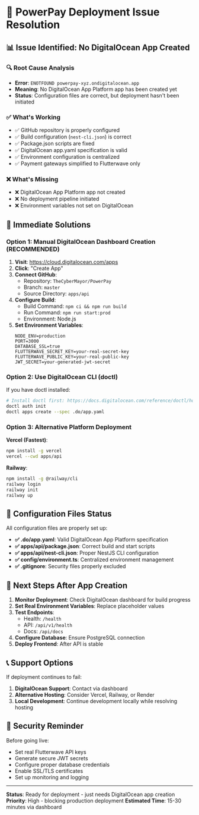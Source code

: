 # 🚨 PowerPay Deployment Issue Resolution

## 📊 **Issue Identified**: No DigitalOcean App Created

### 🔍 **Root Cause Analysis**
- **Error**: `ENOTFOUND powerpay-xyz.ondigitalocean.app` 
- **Meaning**: No DigitalOcean App Platform app has been created yet
- **Status**: Configuration files are correct, but deployment hasn't been initiated

### ✅ **What's Working**
- ✅ GitHub repository is properly configured
- ✅ Build configuration (`nest-cli.json`) is correct
- ✅ Package.json scripts are fixed
- ✅ DigitalOcean app.yaml specification is valid
- ✅ Environment configuration is centralized
- ✅ Payment gateways simplified to Flutterwave only

### ❌ **What's Missing**
- ❌ DigitalOcean App Platform app not created
- ❌ No deployment pipeline initiated
- ❌ Environment variables not set on DigitalOcean

## 🎯 **Immediate Solutions**

### **Option 1: Manual DigitalOcean Dashboard Creation (RECOMMENDED)**

1. **Visit**: https://cloud.digitalocean.com/apps
2. **Click**: "Create App"
3. **Connect GitHub**:
   - Repository: `TheCyberMayor/PowerPay`
   - Branch: `master` 
   - Source Directory: `apps/api`
4. **Configure Build**:
   - Build Command: `npm ci && npm run build`
   - Run Command: `npm run start:prod`
   - Environment: Node.js
5. **Set Environment Variables**:
   ```
   NODE_ENV=production
   PORT=3000
   DATABASE_SSL=true
   FLUTTERWAVE_SECRET_KEY=your-real-secret-key
   FLUTTERWAVE_PUBLIC_KEY=your-real-public-key
   JWT_SECRET=your-generated-jwt-secret
   ```

### **Option 2: Use DigitalOcean CLI (doctl)**

If you have doctl installed:
```bash
# Install doctl first: https://docs.digitalocean.com/reference/doctl/how-to/install/
doctl auth init
doctl apps create --spec .do/app.yaml
```

### **Option 3: Alternative Platform Deployment**

**Vercel (Fastest)**:
```bash
npm install -g vercel
vercel --cwd apps/api
```

**Railway**:
```bash
npm install -g @railway/cli
railway login
railway init
railway up
```

## 🔧 **Configuration Files Status**

All configuration files are properly set up:

- **✅ .do/app.yaml**: Valid DigitalOcean App Platform specification
- **✅ apps/api/package.json**: Correct build and start scripts
- **✅ apps/api/nest-cli.json**: Proper NestJS CLI configuration
- **✅ config/environment.ts**: Centralized environment management
- **✅ .gitignore**: Security files properly excluded

## 🚀 **Next Steps After App Creation**

1. **Monitor Deployment**: Check DigitalOcean dashboard for build progress
2. **Set Real Environment Variables**: Replace placeholder values
3. **Test Endpoints**:
   - Health: `/health`
   - API: `/api/v1/health`
   - Docs: `/api/docs`
4. **Configure Database**: Ensure PostgreSQL connection
5. **Deploy Frontend**: After API is stable

## 📞 **Support Options**

If deployment continues to fail:
1. **DigitalOcean Support**: Contact via dashboard
2. **Alternative Hosting**: Consider Vercel, Railway, or Render
3. **Local Development**: Continue development locally while resolving hosting

## 🔐 **Security Reminder**

Before going live:
- Set real Flutterwave API keys
- Generate secure JWT secrets
- Configure proper database credentials
- Enable SSL/TLS certificates
- Set up monitoring and logging

---

**Status**: Ready for deployment - just needs DigitalOcean app creation
**Priority**: High - blocking production deployment
**Estimated Time**: 15-30 minutes via dashboard